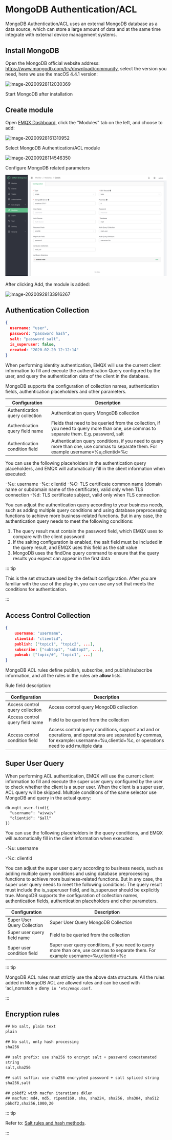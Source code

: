 # MongoDB Authentication/ACL

MongoDB Authentication/ACL uses an external MongoDB database as a data source, which can store a large amount of data and at the same time integrate with external device management systems.

## Install MongoDB

Open the MongoDB official website address: https://www.mongodb.com/try/download/community, select the version you need, here we use the macOS 4.4.1 version:

![image-20200928112030369](./assets/auth_mongo1.png)

Start MongoDB after installation

## Create module

Open [EMQX Dashboard](http://127.0.0.1:18083/#/modules), click the "Modules" tab on the left, and choose to add:

![image-20200928161310952](./assets/modules.png)

Select MongoDB Authentication/ACL module

![image-20200928114546350](./assets/auth_mongo2.png)

Configure MongoDB related parameters

![image-20211214110937457](./assets/auth_mongo3.png)

After clicking Add, the module is added:

![image-20200928133916267](./assets/auth_mongo4.png)


## Authentication Collection

```json
{
  username: "user",
  password: "password hash",
  salt: "password salt",
  is_superuser: false,
  created: "2020-02-20 12:12:14"
}
```

When performing identity authentication, EMQX will use the current client information to fill and execute the authentication Query configured by the user, and query the authentication data of the client in the database.

MongoDB supports the configuration of collection names, authentication fields, authentication placeholders and other parameters.

| Configuration                   | Description                                                  |
| ------------------------------- | ------------------------------------------------------------ |
| Authentication query collection | Authentication query MongoDB collection                      |
| Authentication query field name | Fields that need to be queried from the collection, if you need to query more than one, use commas to separate them. E.g. password, salt |
| Authentication condition field  | Authentication query conditions, if you need to query more than one, use commas to separate them. For example username=%u,clientid=%c |

You can use the following placeholders in the authentication query placeholders, and EMQX will automatically fill in the client information when executed:

-%u: username
-%c: clientid
-%C: TLS certificate common name (domain name or subdomain name of the certificate), valid only when TLS connection
-%d: TLS certificate subject, valid only when TLS connection

You can adjust the authentication query according to your business needs, such as adding multiple query conditions and using database preprocessing functions to achieve more business-related functions. But in any case, the authentication query needs to meet the following conditions:

1. The query result must contain the password field, which EMQX uses to compare with the client password
2. If the salting configuration is enabled, the salt field must be included in the query result, and EMQX uses this field as the salt value
3. MongoDB uses the findOne query command to ensure that the query results you expect can appear in the first data

::: tip

This is the set structure used by the default configuration. After you are familiar with the use of the plug-in, you can use any set that meets the conditions for authentication.

:::

## Access Control Collection

```json
{
    username: "username",
    clientid: "clientid",
    publish: ["topic1", "topic2", ...],
    subscribe: ["subtop1", "subtop2", ...],
    pubsub: ["topic/#", "topic1", ...]
}
```

MongoDB ACL rules define publish, subscribe, and publish/subscribe information, and all the rules in the rules are **allow** lists.

Rule field description:


| Configuration                   | Description                                                  |
| ------------------------------- | ------------------------------------------------------------ |
| Access control query collection | Access control query MongoDB collection                      |
| Access control query field name | Field to be queried from the collection                      |
| Access control condition field  | Access control query conditions, support and and or operations, and operations are separated by commas, for example: username=%u,clientid=%c, or operations need to add multiple data |

## Super User Query

When performing ACL authentication, EMQX will use the current client information to fill and execute the super user query configured by the user to check whether the client is a super user. When the client is a super user, ACL query will be skipped.
Multiple conditions of the same selector use MongoDB and query in the actual query:

```
db.mqtt_user.find({
  "username": "wivwiv"
  "clientid": "$all"
})
```
You can use the following placeholders in the query conditions, and EMQX will automatically fill in the client information when executed:

-%u: username

-%c: clientid

You can adjust the super user query according to business needs, such as adding multiple query conditions and using database preprocessing functions to achieve more business-related functions. But in any case, the super user query needs to meet the following conditions:
The query result must include the is_superuser field, and is_superuser should be explicitly true.
MongoDB supports the configuration of collection names, authentication fields, authentication placeholders and other parameters.

| Configuration               | Description                                                  |
| --------------------------- | ------------------------------------------------------------ |
| Super User Query Collection | Super User Query MongoDB Collection                          |
| Super user query field name | Field to be queried from the collection                      |
| Super user condition field  | Super user query conditions, if you need to query more than one, use commas to separate them. For example username=%u,clientid=%c |

::: tip

MongoDB ACL rules must strictly use the above data structure. All the rules added in MongoDB ACL are allowed rules and can be used with ʻacl_nomatch = deny` in ʻetc/emqx.conf`.

:::

## Encryption rules

```shell
## No salt, plain text
plain

## No salt, only hash processing
sha256

## salt prefix: use sha256 to encrypt salt + password concatenated string
salt,sha256

## salt suffix: use sha256 encrypted password + salt spliced ​​string
sha256,salt

## pbkdf2 with macfun iterations dklen
## macfun: md4, md5, ripemd160, sha, sha224, sha256, sha384, sha512
pbkdf2,sha256,1000,20
```

::: tip

Refer to: [Salt rules and hash methods](https://docs.emqx.io/en/broker/latest/advanced/auth.html#password-salting-rules-and-hash-methods).

:::
